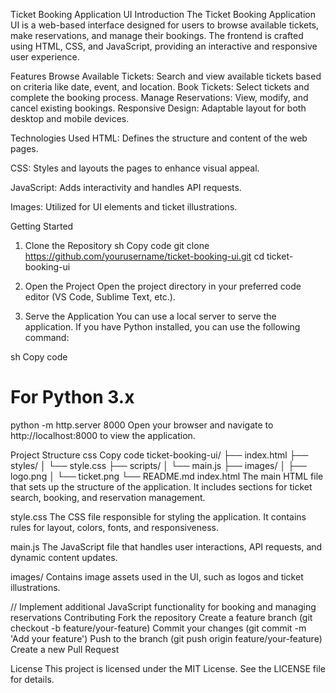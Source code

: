 Ticket Booking Application UI
Introduction
The Ticket Booking Application UI is a web-based interface designed for users to browse available tickets, make reservations, and manage their bookings. The frontend is crafted using HTML, CSS, and JavaScript, providing an interactive and responsive user experience.

Features
Browse Available Tickets: Search and view available tickets based on criteria like date, event, and location.
Book Tickets: Select tickets and complete the booking process.
Manage Reservations: View, modify, and cancel existing bookings.
Responsive Design: Adaptable layout for both desktop and mobile devices.




Technologies Used
HTML: Defines the structure and content of the web pages.

CSS: Styles and layouts the pages to enhance visual appeal.

JavaScript: Adds interactivity and handles API requests.

Images: Utilized for UI elements and ticket illustrations.


Getting Started
1. Clone the Repository
sh
Copy code
git clone https://github.com/yourusername/ticket-booking-ui.git
cd ticket-booking-ui
2. Open the Project
Open the project directory in your preferred code editor (VS Code, Sublime Text, etc.).

3. Serve the Application
You can use a local server to serve the application. If you have Python installed, you can use the following command:

sh
Copy code
# For Python 3.x
python -m http.server 8000
Open your browser and navigate to http://localhost:8000 to view the application.

Project Structure
css
Copy code
ticket-booking-ui/
├── index.html
├── styles/
│   └── style.css
├── scripts/
│   └── main.js
├── images/
│   ├── logo.png
│   └── ticket.png
└── README.md
index.html
The main HTML file that sets up the structure of the application. It includes sections for ticket search, booking, and reservation management.

style.css
The CSS file responsible for styling the application. It contains rules for layout, colors, fonts, and responsiveness.

main.js
The JavaScript file that handles user interactions, API requests, and dynamic content updates.

images/
Contains image assets used in the UI, such as logos and ticket illustrations.



// Implement additional JavaScript functionality for booking and managing reservations
Contributing
Fork the repository
Create a feature branch (git checkout -b feature/your-feature)
Commit your changes (git commit -m 'Add your feature')
Push to the branch (git push origin feature/your-feature)
Create a new Pull Request

License
This project is licensed under the MIT License. See the LICENSE file for details.
